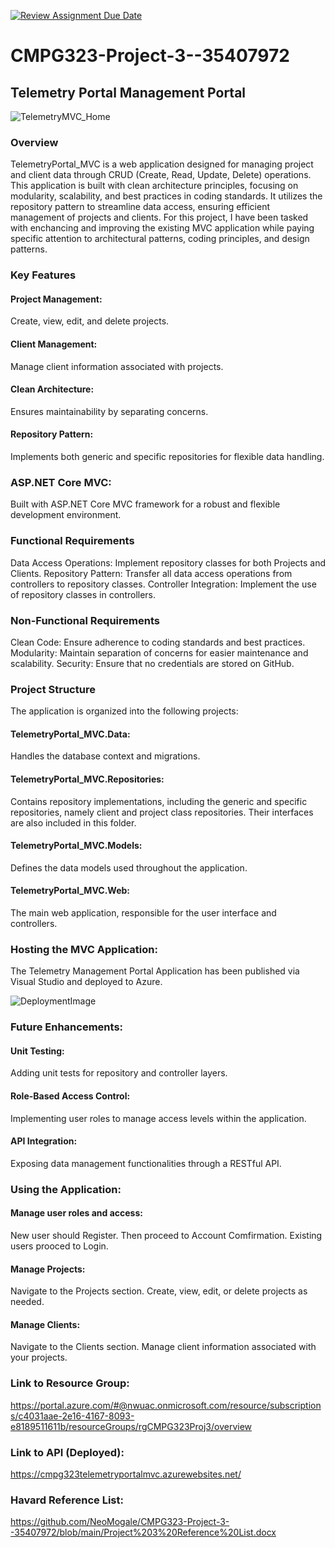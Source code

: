 [![Review Assignment Due Date](https://classroom.github.com/assets/deadline-readme-button-22041afd0340ce965d47ae6ef1cefeee28c7c493a6346c4f15d667ab976d596c.svg)](https://classroom.github.com/a/QXrtxkgT)

# CMPG323-Project-3--35407972

## Telemetry Portal Management Portal

![TelemetryMVC_Home](https://github.com/user-attachments/assets/fcccd0ce-f8b9-4dc6-a6b4-a039c879991d)

### Overview
TelemetryPortal_MVC is a web application designed for managing project and client data through CRUD (Create, Read, Update, Delete) operations. This application is built with clean architecture principles, focusing on modularity, scalability, and best practices in coding standards. It utilizes the repository pattern to streamline data access, ensuring efficient management of projects and clients.
For this project, I have been tasked with enchancing and improving the existing MVC application while paying specific attention to architectural patterns, coding principles, and design patterns.

### Key Features
#### Project Management: 
Create, view, edit, and delete projects.
#### Client Management: 
Manage client information associated with projects.
#### Clean Architecture: 
Ensures maintainability by separating concerns.
#### Repository Pattern: 
Implements both generic and specific repositories for flexible data handling.
### ASP.NET Core MVC: 
Built with ASP.NET Core MVC framework for a robust and flexible development environment.

### Functional Requirements
Data Access Operations: Implement repository classes for both Projects and Clients.
Repository Pattern: Transfer all data access operations from controllers to repository classes.
Controller Integration: Implement the use of repository classes in controllers.

### Non-Functional Requirements
Clean Code: Ensure adherence to coding standards and best practices.
Modularity: Maintain separation of concerns for easier maintenance and scalability.
Security: Ensure that no credentials are stored on GitHub.

### Project Structure
The application is organized into the following projects:

#### TelemetryPortal_MVC.Data: 
Handles the database context and migrations.
#### TelemetryPortal_MVC.Repositories:
Contains repository implementations, including the generic and specific repositories, namely client and project class repositories. Their interfaces are also included in this folder. 
#### TelemetryPortal_MVC.Models: 
Defines the data models used throughout the application.
#### TelemetryPortal_MVC.Web: 
The main web application, responsible for the user interface and controllers.

### Hosting the MVC Application:
The Telemetry Management Portal Application has been published via Visual Studio and deployed to Azure.


![DeploymentImage](https://github.com/user-attachments/assets/427c92dc-1e7b-484a-ba80-beeb9c97798a)


### Future Enhancements:
#### Unit Testing: 
Adding unit tests for repository and controller layers.
#### Role-Based Access Control: 
Implementing user roles to manage access levels within the application.
#### API Integration: 
Exposing data management functionalities through a RESTful API.

### Using the Application:
#### Manage user roles and access:
New user should Register.
Then proceed to Account Comfirmation.
Existing users prooced to Login.

#### Manage Projects:
Navigate to the Projects section.
Create, view, edit, or delete projects as needed.

#### Manage Clients:
Navigate to the Clients section.
Manage client information associated with your projects.

### Link to Resource Group:
https://portal.azure.com/#@nwuac.onmicrosoft.com/resource/subscriptions/c4031aae-2e16-4167-8093-e8189511611b/resourceGroups/rgCMPG323Proj3/overview

### Link to API (Deployed):
https://cmpg323telemetryportalmvc.azurewebsites.net/

### Havard Reference List:
https://github.com/NeoMogale/CMPG323-Project-3--35407972/blob/main/Project%203%20Reference%20List.docx

